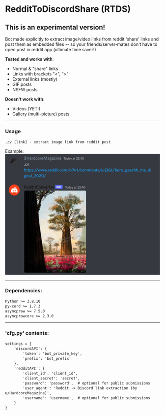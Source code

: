 # RedditToDiscordShare (RTDS)
## This is an experimental version!
Bot made explicitly to extract 
image/video links from reddit 'share' links
and post them as embedded files 
-- so your friends/server-mates don't have to open post
in reddit app (ultimate time saver!)

**Tested and works with**:
- Normal & "share" links
- Links with brackets "<", ">"
- External links (mostly)
- GIF posts
- NSFW posts

**Doesn't work with**:
- Videos (YET!)
- Gallery (multi-picture) posts

---
### Usage
```
,cv [link] - extract image link from reddit post  
```
Example:  
![Example](img.png)

---
### Dependencies:
```
Python >= 3.8.10
py-cord >= 1.7.3
asyncpraw >= 7.5.0
asyncprawcore >= 2.3.0
```
---
### 'cfg.py' contents:
```
settings = {
    'discordAPI': {
        'token': 'bot_private_key',
        'prefix': 'bot_prefix'
    },
    'redditAPI': {
        'client_id': 'client_id',
        'client_secret': 'secret',
        'password': 'password',  # optional for public submissions
        'user_agent': 'Reddit -> Discord link extraction (by u/HardcoreMagazine)',
        'username': 'username',  # optional for public submissions
    }
}
```
